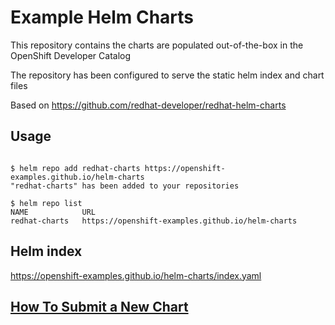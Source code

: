 # Example Helm Charts
This repository contains the charts are populated out-of-the-box in the OpenShift Developer Catalog

The repository has been configured to serve the static helm index and chart files

Based on https://github.com/redhat-developer/redhat-helm-charts

## Usage

```

$ helm repo add redhat-charts https://openshift-examples.github.io/helm-charts
"redhat-charts" has been added to your repositories

$ helm repo list
NAME           	URL
redhat-charts	https://openshift-examples.github.io/helm-charts

```


## Helm index

https://openshift-examples.github.io/helm-charts/index.yaml


## [How To Submit a New Chart](https://github.com/redhat-developer/redhat-helm-charts/wiki/Adding-a-New-Chart)
